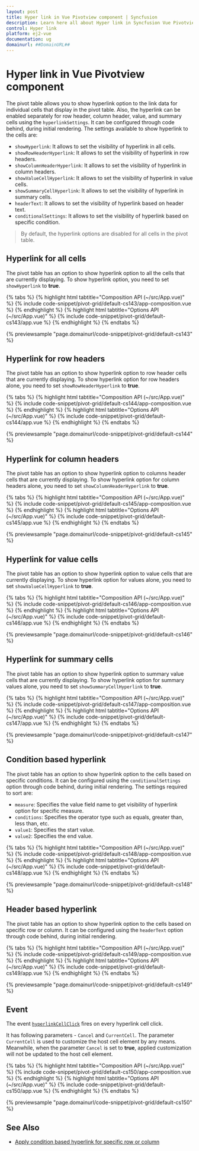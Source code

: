 ```yaml
---
layout: post
title: Hyper link in Vue Pivotview component | Syncfusion
description: Learn here all about Hyper link in Syncfusion Vue Pivotview component of Syncfusion Essential JS 2 and more.
control: Hyper link 
platform: ej2-vue
documentation: ug
domainurl: ##DomainURL##
---
```


# Hyper link in Vue Pivotview component

The pivot table allows you to show hyperlink option to the link data for individual cells that display in the pivot table. Also, the hyperlink can be enabled separately for row header, column header, value, and summary cells using the `hyperlinkSettings`. It can be configured through code behind, during initial rendering. The settings available to show hyperlink to the cells are:

* `showHyperlink`: It allows to set the visibility of hyperlink in all cells.
* `showRowHeaderHyperlink`: It allows to set the visibility of hyperlink in row headers.
* `showColumnHeaderHyperlink`: It allows to set the visibility of hyperlink in column headers.
* `showValueCellHyperlink`: It allows to set the visibility of hyperlink in value cells.
* `showSummaryCellHyperlink`: It allows to set the visibility of hyperlink in summary cells.
* `headerText`: It allows to set the visibility of hyperlink based on header text.
* `conditionalSettings`: It allows to set the visibility of hyperlink based on specific condition.

> By default, the hyperlink options are disabled for all cells in the pivot table.

## Hyperlink for all cells

The pivot table has an option to show hyperlink option to all the cells that are currently displaying. To show hyperlink option, you need to set `showHyperlink` to **true**.

{% tabs %}
{% highlight html tabtitle="Composition API (~/src/App.vue)" %}
{% include code-snippet/pivot-grid/default-cs143/app-composition.vue %}
{% endhighlight %}
{% highlight html tabtitle="Options API (~/src/App.vue)" %}
{% include code-snippet/pivot-grid/default-cs143/app.vue %}
{% endhighlight %}
{% endtabs %}
        
{% previewsample "page.domainurl/code-snippet/pivot-grid/default-cs143" %}

## Hyperlink for row headers

The pivot table has an option to show hyperlink option to row header cells that are currently displaying. To show hyperlink option for row headers alone, you need to set `showRowHeaderHyperlink` to **true**.

{% tabs %}
{% highlight html tabtitle="Composition API (~/src/App.vue)" %}
{% include code-snippet/pivot-grid/default-cs144/app-composition.vue %}
{% endhighlight %}
{% highlight html tabtitle="Options API (~/src/App.vue)" %}
{% include code-snippet/pivot-grid/default-cs144/app.vue %}
{% endhighlight %}
{% endtabs %}
        
{% previewsample "page.domainurl/code-snippet/pivot-grid/default-cs144" %}

## Hyperlink for column headers

The pivot table has an option to show hyperlink option to columns header cells that are currently displaying. To show hyperlink option for column headers alone, you need to set `showColumnHeaderHyperlink` to **true**.

{% tabs %}
{% highlight html tabtitle="Composition API (~/src/App.vue)" %}
{% include code-snippet/pivot-grid/default-cs145/app-composition.vue %}
{% endhighlight %}
{% highlight html tabtitle="Options API (~/src/App.vue)" %}
{% include code-snippet/pivot-grid/default-cs145/app.vue %}
{% endhighlight %}
{% endtabs %}
        
{% previewsample "page.domainurl/code-snippet/pivot-grid/default-cs145" %}

## Hyperlink for value cells

The pivot table has an option to show hyperlink option to value cells that are currently displaying. To show hyperlink option for values alone, you need to set `showValueCellHyperlink` to **true**.

{% tabs %}
{% highlight html tabtitle="Composition API (~/src/App.vue)" %}
{% include code-snippet/pivot-grid/default-cs146/app-composition.vue %}
{% endhighlight %}
{% highlight html tabtitle="Options API (~/src/App.vue)" %}
{% include code-snippet/pivot-grid/default-cs146/app.vue %}
{% endhighlight %}
{% endtabs %}
        
{% previewsample "page.domainurl/code-snippet/pivot-grid/default-cs146" %}

## Hyperlink for summary cells

The pivot table has an option to show hyperlink option to summary value cells that are currently displaying. To show hyperlink option for summary values alone, you need to set `showSummaryCellHyperlink` to **true**.

{% tabs %}
{% highlight html tabtitle="Composition API (~/src/App.vue)" %}
{% include code-snippet/pivot-grid/default-cs147/app-composition.vue %}
{% endhighlight %}
{% highlight html tabtitle="Options API (~/src/App.vue)" %}
{% include code-snippet/pivot-grid/default-cs147/app.vue %}
{% endhighlight %}
{% endtabs %}
        
{% previewsample "page.domainurl/code-snippet/pivot-grid/default-cs147" %}

## Condition based hyperlink

The pivot table has an option to show hyperlink option to the cells based on specific conditions. It can be configured using the `conditionalSettings` option through code behind, during initial rendering. The settings required to sort are:

* `measure`: Specifies the value field name to get visibility of hyperlink option for specific measure.
* `conditions`: Specifies the operator type such as equals, greater than, less than, etc.
* `value1`: Specifies the start value.
* `value2`: Specifies the end value.

{% tabs %}
{% highlight html tabtitle="Composition API (~/src/App.vue)" %}
{% include code-snippet/pivot-grid/default-cs148/app-composition.vue %}
{% endhighlight %}
{% highlight html tabtitle="Options API (~/src/App.vue)" %}
{% include code-snippet/pivot-grid/default-cs148/app.vue %}
{% endhighlight %}
{% endtabs %}
        
{% previewsample "page.domainurl/code-snippet/pivot-grid/default-cs148" %}

## Header based hyperlink

The pivot table has an option to show hyperlink option to the cells based on specific row or column. It can be configured using the `headerText` option through code behind, during initial rendering.

{% tabs %}
{% highlight html tabtitle="Composition API (~/src/App.vue)" %}
{% include code-snippet/pivot-grid/default-cs149/app-composition.vue %}
{% endhighlight %}
{% highlight html tabtitle="Options API (~/src/App.vue)" %}
{% include code-snippet/pivot-grid/default-cs149/app.vue %}
{% endhighlight %}
{% endtabs %}
        
{% previewsample "page.domainurl/code-snippet/pivot-grid/default-cs149" %}

## Event

The event [`hyperlinkCellClick`](https://ej2.syncfusion.com/vue/documentation/api/pivotview/#hyperlinkcellclick) fires on every hyperlink cell click.

It has following parameters - `Cancel` and `CurrentCell`. The parameter `CurrentCell` is used to customize the host cell element by any means. Meanwhile, when the parameter `Cancel` is set to **true**, applied customization will not be updated to the host cell element.

{% tabs %}
{% highlight html tabtitle="Composition API (~/src/App.vue)" %}
{% include code-snippet/pivot-grid/default-cs150/app-composition.vue %}
{% endhighlight %}
{% highlight html tabtitle="Options API (~/src/App.vue)" %}
{% include code-snippet/pivot-grid/default-cs150/app.vue %}
{% endhighlight %}
{% endtabs %}
        
{% previewsample "page.domainurl/code-snippet/pivot-grid/default-cs150" %}

## See Also

* [Apply condition based hyperlink for specific row or column](./how-to/apply-condition-based-hyper-link-for-specific-row-or-column)